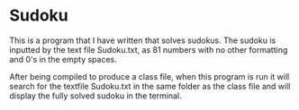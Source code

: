 # Sudoku

This is a program that I have written that solves sudokus. The sudoku is inputted by the text file Sudoku.txt, as 81 numbers with no other formatting and 0's in the empty spaces.

After being compiled to produce a class file, when this program is run it will search for the textfile Sudoku.txt in the same folder as the class file and will display the fully solved sudoku in the terminal.
